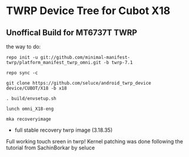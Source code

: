 TWRP Device Tree for Cubot X18
===========
Unoffical Build for MT6737T TWRP 
------------------

the way to do:
```
repo init -u git://github.com/minimal-manifest-twrp/platform_manifest_twrp_omni.git -b twrp-7.1

repo sync -c

git clone https://github.com/seluce/android_twrp_device device/CUBOT/X18 -b x18

. build/envsetup.sh

lunch omni_X18-eng

mka recoveryimage
```

- full stable recovery twrp image (3.18.35)

Full working touch sreen in twrp! Kernel patching was done following the tutorial from SachinBorkar by seluce
